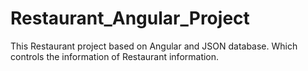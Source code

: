 # Restaurant_Angular_Project
This Restaurant project based on Angular and JSON database. Which controls the information of Restaurant information.
